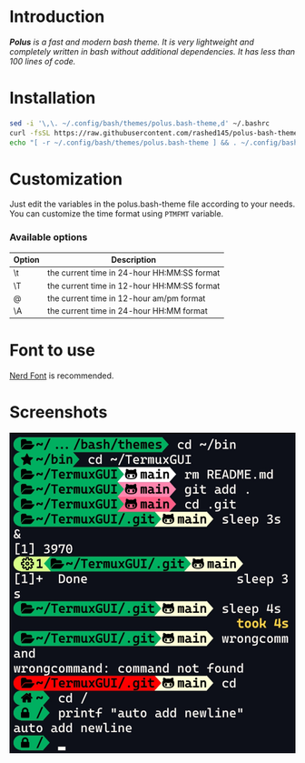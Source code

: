 # Introduction
***Polus** is a fast and modern bash theme. It is very lightweight and completely written in bash without additional dependencies. It has less than 100 lines of code.*
# Installation
``` bash
sed -i '\,\. ~/.config/bash/themes/polus.bash-theme,d' ~/.bashrc
curl -fsSL https://raw.githubusercontent.com/rashed145/polus-bash-theme/master/polus.bash-theme -o ~/.config/bash/themes/polus.bash-theme --create-dirs
echo "[ -r ~/.config/bash/themes/polus.bash-theme ] && . ~/.config/bash/themes/polus.bash-theme"| tee -a ~/.bashrc
```
# Customization
Just edit the variables in the polus.bash-theme file according to your needs.
You can customize the time format using `PTMFMT` variable.
### Available options
Option | Description
-- | --
\t | the current time in 24-hour HH:MM:SS format
\T | the current time in 12-hour HH:MM:SS format
\@ | the current time in 12-hour am/pm format
\A | the current time in 24-hour HH:MM format

# Font to use
[Nerd Font](https://nerdfonts.com) is recommended.

# Screenshots
![](screenshot.jpg)

